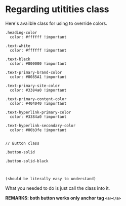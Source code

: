 # Regarding utitities class


Here's availble class for using to override colors.

```
.heading-color
  color: #ffffff !important

.text-white
  color: #ffffff !important

.text-black
  color: #000000 !important

.text-primary-brand-color
  color: #0085A1 !important

.text-primary-site-color
  color: #3384a0 !important

.text-primary-content-color
  color: #404040 !important

.text-hyperlink-primary-color
  color: #3384a0 !important

.text-hyperlink-secondary-color
  color: #00b3fe !important


// Button class

.button-solid

.button-solid-black



(should be literally easy to understand)
```

What you needed to do is just call the class into it.

**REMARKS: both button works only anchor tag `<a></a>`**